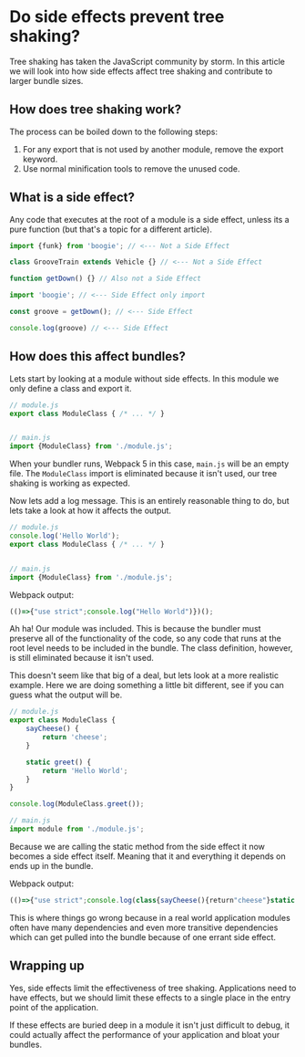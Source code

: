 # Do side effects prevent tree shaking?

Tree shaking has taken the JavaScript community by storm. In this article we
will look into how side effects affect tree shaking and contribute to larger
bundle sizes.

## How does tree shaking work?

The process can be boiled down to the following steps:

1. For any export that is not used by another module, remove the export keyword.
2. Use normal minification tools to remove the unused code.

## What is a side effect?

Any code that executes at the root of a module is a side effect, unless its a
pure function (but that's a topic for a different article).

```js
import {funk} from 'boogie'; // <--- Not a Side Effect

class GrooveTrain extends Vehicle {} // <--- Not a Side Effect

function getDown() {} // Also not a Side Effect
```


```js
import 'boogie'; // <--- Side Effect only import

const groove = getDown(); // <--- Side Effect

console.log(groove) // <--- Side Effect
```

## How does this affect bundles?

Lets start by looking at a module without side effects. In this module we only
define a class and export it.

```js
// module.js
export class ModuleClass { /* ... */ }


// main.js
import {ModuleClass} from './module.js';
```

When your bundler runs, Webpack 5 in this case, `main.js` will be an empty
file. The `ModuleClass` import is eliminated because it isn't used, our tree
shaking is working as expected.

Now lets add a log message. This is an entirely reasonable thing to do, but lets
take a look at how it affects the output.


```js
// module.js
console.log('Hello World');
export class ModuleClass { /* ... */ }


// main.js
import {ModuleClass} from './module.js';
```

Webpack output:

```js
(()=>{"use strict";console.log("Hello World")})();
```

Ah ha! Our module was included. This is because the bundler must preserve all of
the functionality of the code, so any code that runs at the root level needs to
be included in the bundle. The class definition, however, is still eliminated
because it isn't used.

This doesn't seem like that big of a deal, but lets look at a more realistic
example. Here we are doing something a little bit different, see if you can
guess what the output will be.

```js
// module.js
export class ModuleClass {
	sayCheese() {
		return 'cheese';
	}

	static greet() {
		return 'Hello World';
	}
} 

console.log(ModuleClass.greet());

// main.js
import module from './module.js';
```

Because we are calling the static method from the side effect it now becomes a
side effect itself. Meaning that it and everything it depends on ends up in the
bundle.

Webpack output:

```js
(()=>{"use strict";console.log(class{sayCheese(){return"cheese"}static greet(){return"Hello World"}}.greet())})();
```

This is where things go wrong because in a real world application modules often
have many dependencies and even more transitive dependencies which can get
pulled into the bundle because of one errant side effect.

## Wrapping up

Yes, side effects limit the effectiveness of tree shaking. Applications need to
have effects, but we should limit these effects to a single place in the entry
point of the application.

If these effects are buried deep in a module it isn't just difficult to debug, it
could actually affect the performance of your application and bloat your
bundles.
